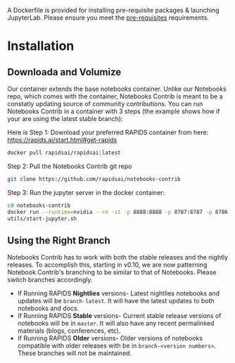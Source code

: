 
A Dockerfile is provided for installing pre-requisite packages & launching JupyterLab. Please ensure you meet the [pre-requisites](https://rapids.ai/start.html#prerequisites) requirements.

# Installation

## Downloada and Volumize
Our container extends the base notebooks container. Unlike our Notebooks repo, which comes with the container, Notebooks Contrib is meant to be a constatly updating source of community contributions. You can run Notebooks Contrib in a container with 3 steps (the example shows how if your are using the latest stable branch):

Here is
Step 1: Download your preferred RAPIDS container from here: https://rapids.ai/start.html#get-rapids
```bash
docker pull rapidsai/rapidsai:latest
```
Step 2: Pull the Notebooks Contrib git repo
```bash
git clone https://github.com/rapidsai/notebooks-contrib
```
Step 3: Run the jupyter server in the docker container:
```bash
cd notebooks-contrib
docker run --runtime=nvidia --rm -it -p 8888:8888 -p 8787:8787 -p 8786:8786 -v /folder/of/your/choice/:notebooks/contrib -it rapidsai/rapidsai:latest
utils/start-jupyter.sh
```

## Using the Right Branch
Notebooks Contrib has to work with both the stable releases and the nightly releases.  To accomplish this, starting in v0.10, we are now patterning Notebook Contrib's branching to be similar to that of Notebooks.  Please switch branches accordingly.

- If Running RAPIDS **Nightlies** versions- Latest nightlies notebooks and updates will be `branch-latest`.  It will have the latest updates to both notebooks and docs.
- If Running RAPIDS **Stable** versions- Current stable release versions of notebooks will be in `master`.  It will also have any recent permalinked materials (blogs, conferences, etc).
- If Running RAPIDS **Older** versions- Older versions of notebooks compatible with older releases with be in `branch-<version numbers>`.  These branches will not be maintained.
